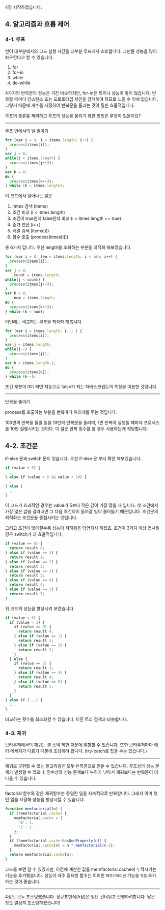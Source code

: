 4장 시작하겠습니다.

## 4. 알고리즘과 흐름 제어

### 4-1. 루프

언어 대부분에서의 코드 실행 시간을 대부분 루프에서 소비합니다.
그만큼 성능을 많이 좌우한다고 할 수 있습니다.

1. for
2. for-in
3. while
4. do-while

4가지의 반복문의 성능은 거진 비슷하지만, for-in은 특히나 성능이 좋지 않습니다.
반복할 때마다 인스턴스 또는 프로토타입 체인을 검색해야 하므로 느릴 수 밖에 없습니다.
그렇기 때문에 개수를 지정하여 반복문을 돌리는 것이 훨씬 효율적입니다.

루프의 종류를 제외하고 루프의 성능을 올리기 위한 방법은 무엇이 있을까요?

---

루프 안에서의 일 줄이기

~~~javascript
for (var i = 0; i < items.length; i++) {
  process(items[i]);
}
var j = 0;
while(j < items.length) {
  process(itmes[j++]);
}
var k = 0;
do {
  process(itmes[k++]);
} while (k < items.length);
~~~

이 코드에서 일어나는 일은

1. itmes 검색 (items)
2. 조건 비교 (i < itmes.length)
3. 조건이 true인지 false인지 비교 (i < itmes.length == true)
4. 증가 연산 (i++)
5. 배열 검색 (items[i])
6. 함수 호출 (process(itmes[i]))

총 6가지 입니다. 우선 length를 조회하는 부분을 최적화 해보겠습니다.

~~~javascript
for (var i = 0, len = items.length; i < len; i++) {
  process(items[i]);
}
var j = 0,
    count = items.length;
while(j < count) {
  process(itmes[j++]);
}
var k = 0;
    num = items.length;
do {
  process(items[k++]);
} while (k < num);
~~~

이번에는 비교하는 부분을 최적화 해봅시다.

~~~javascript
for (var i = items.length; i--; ) {
  process(items[i]);
}
var j = items.length;
while(j--) {
  process(itmes[j]);
}
var k = items.length-1;
do {
  process(items[k]);
} while (k--);
~~~

조건 부분이 0이 되면 자동으로 false가 되는 자바스크립트의 특징을 이용한 것입니다.

---

반복을 줄이기

process를 호출하는 부분을 반복마다 여러개를 두는 것입니다.

100번의 반복을 돌릴 일을 10번의 반복문을 돌리며, 1번 반복이 실행될 때마다
프로세스를 10번 실행시키는 것이다. 이 일은 반복 횟수를 알 경우 사용하는게 적당합니다.

## 4-2. 조건문

if-else 문과 switch 문이 있습니다. 우선 if-else 문 부터 확인 해보겠습니다.

~~~javascript
if (value < 5) {
  ...
} else if (value > 5 && value < 10) {
  ...
} else {
  ...
}
~~~

이 코드가 효과적인 경우는 value가 5보다 작은 값이 가장 많을 때 입니다.
첫 조건에서 가장 많은 값을 걸러내면 그 다음 조건까지 들어갈 일이 줄어들기 때문입니다.
조건문의 최적화는 조건문을 중첩시키는 것입니다.

그리고 조건이 많아질수록 성능이 저하됨은 당연지사 하겠죠. 조건이 3가지 이상 겹쳐질 경우
switch가 더 효율적입니다.

~~~javascript
if (value == 0) {
  return result 0;
} else if (value == 1) {
  return result 1;
} else if (value == 2) {
  return result 2;
} else if (value == 3) {
  return result 3;
} else if (value == 4) {
  return result 4;
} else if (value == 5) {
  return result 5;
}
~~~

위 코드의 성능을 향상시켜 보겠습니다.

~~~javascript
if (value < 6) {
  if (value < 3) {
    if (value == 0) {
      return result 0;
    } else if (value == 1) {
      return result 1;
    } else if (value == 2) {
      return result 2;
    }
  } else {
    if (value == 3) {
      return result 3;
    } else if (value == 4) {
      return result 4;
    } else if (value == 5) {
      return result 5;
    }
  }
} else if (...) {
  ...
}
~~~

비교하는 횟수를 최소화할 수 있습니다. 이진 트리 검색과 비슷합니다.

### 4-3. 재귀

브라우저에서의 재귀는 콜 스택 제한 때문에 위험할 수 있습니다.
또한 브라우저마다 에러 메세지가 다르기 때문에 조심해야 합니다.
(try-catch로 잡을 수는 있습니다.)

---

재귀로 구현할 수 있는 알고리즘은 모두 반복문으로 만들 수 있습니다.
루프상의 성능 문제가 발생할 수 있으나, 함수상의 성능 문제보다 부하가 낮아서
재귀보다는 반복문이 더 나을 수 있습니다.

---

factorial 함수와 같은 재귀함수는 동일한 일을 지속적으로 반복합니다.
그래서 이미 했던 일을 저장해 성능을 향상시킬 수 있습니다.

~~~javascript
function memfactorial(n) {
  if (!memfactorial.cache) {
    memfactorial.cache = {
      '0': 1,
      '1': 1
    };
  }
  if (!memfactorial.cache.hasOwnProperty(n)) {
    memfactorial.cache[n] = n * memfactorial(n-1);
  }
  return memfactorial.cache[n];
}
~~~

코드를 보면 알 수 있겠지만, 이전에 계산한 값을 memfactorial.cache에 누적시키는 기능을 추가했습니다.
성능이 아주 중요한 함수는 이러한 `메모이제이션` 기능을 `직접` 추가하는 것이 좋습니다.

---

4장도 모두 포스팅했습니다. 정규표현식(5장)은 일단 건너뛰고 진행하려합니다.
남은 장도 열심히 포스팅하겠습니다!
